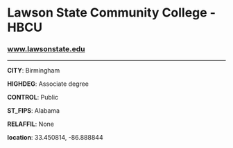 # Lawson State Community College - HBCU
### www.lawsonstate.edu
---
**CITY**: Birmingham

**HIGHDEG**: Associate degree

**CONTROL**: Public

**ST_FIPS**: Alabama

**RELAFFIL**: None

**location**: 33.450814, -86.888844